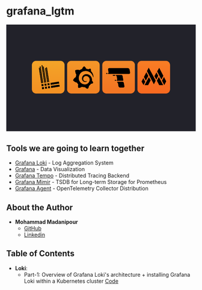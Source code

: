 # grafana_lgtm
![Grafana LGTM Image](Grafana_lgtm_logo.png)


## Tools we are going to learn together
* [Grafana Loki](https://grafana.com/oss/loki/) - Log Aggregation System
* [Grafana](https://grafana.com/oss/grafana/) - Data Visualization
* [Grafana Tempo](https://grafana.com/oss/tempo/) - Distributed Tracing Backend
* [Grafana Mimir](https://grafana.com/oss/mimir/) - TSDB for Long-term Storage for Prometheus
* [Grafana Agent](https://grafana.com/docs/agent/latest/) -  OpenTelemetry Collector Distribution



## About the Author
  - **Mohammad Madanipour**
    - [GitHub](https://github.com/mohammadll)
    - [Linkedin](https://linkedin.com/in/mohammad-madanipour)
   

## Table of Contents
  - **Loki**:
    - Part-1: Overview of Grafana Loki's architecture + installing Grafana Loki within a Kubernetes cluster [Code](Helm-Values)
